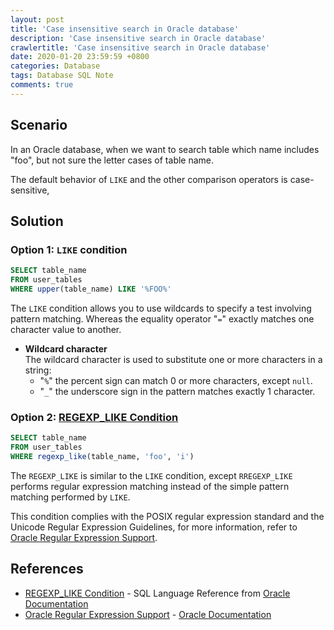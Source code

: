 ```yaml
---
layout: post
title: 'Case insensitive search in Oracle database'
description: 'Case insensitive search in Oracle database'
crawlertitle: 'Case insensitive search in Oracle database'
date: 2020-01-20 23:59:59 +0800
categories: Database
tags: Database SQL Note
comments: true
---
```


## Scenario

In an Oracle database, when we want to search table which name includes "foo",
but not sure the letter cases of table name.

The default behavior of `LIKE` and the other comparison operators is case-sensitive,

## Solution

### Option 1: `LIKE` condition

```sql
SELECT table_name
FROM user_tables
WHERE upper(table_name) LIKE '%FOO%'
```

The `LIKE` condition allows you to use wildcards to specify a test involving pattern matching.
Whereas the equality operator "`=`" exactly matches one character value to another.

  - **Wildcard character**  
    The wildcard character is used to substitute one or more characters in a string:
    - "`%`" the percent sign can match 0 or more characters, except `null`.
    - "`_`" the underscore sign in the pattern matches exactly 1 character.

### Option 2: [REGEXP_LIKE Condition](https://docs.oracle.com/en/database/oracle/oracle-database/19/sqlrf/Pattern-matching-Conditions.html#GUID-D2124F3A-C6E4-4CCA-A40E-2FFCABFD8E19)

```sql
SELECT table_name
FROM user_tables
WHERE regexp_like(table_name, 'foo', 'i')
```

The `REGEXP_LIKE` is similar to the `LIKE` condition, except `RREGEXP_LIKE` performs regular expression matching instead of the simple pattern matching performed by `LIKE`.

This condition complies with the POSIX regular expression standard and the Unicode Regular Expression Guidelines,
for more information, refer to [Oracle Regular Expression Support](https://docs.oracle.com/en/database/oracle/oracle-database/19/sqlrf/Oracle-Regular-Expression-Support.html#GUID-969230D6-FC1A-4C75-BF2A-6B1BE909DED6).

## References

- [REGEXP_LIKE Condition](https://docs.oracle.com/en/database/oracle/oracle-database/19/sqlrf/Pattern-matching-Conditions.html#GUID-D2124F3A-C6E4-4CCA-A40E-2FFCABFD8E19) - SQL Language Reference from [Oracle Documentation](https://docs.oracle.com/en/)
- [Oracle Regular Expression Support](https://docs.oracle.com/en/database/oracle/oracle-database/19/sqlrf/Oracle-Regular-Expression-Support.html#GUID-969230D6-FC1A-4C75-BF2A-6B1BE909DED6) - [Oracle Documentation](https://docs.oracle.com/en/)
